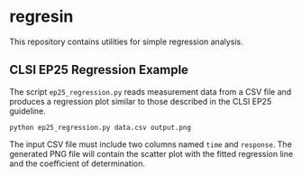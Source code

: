 # regresin

This repository contains utilities for simple regression analysis.

## CLSI EP25 Regression Example

The script `ep25_regression.py` reads measurement data from a CSV file and
produces a regression plot similar to those described in the CLSI EP25 guideline.

```
python ep25_regression.py data.csv output.png
```

The input CSV file must include two columns named `time` and `response`.
The generated PNG file will contain the scatter plot with the fitted regression
line and the coefficient of determination.

